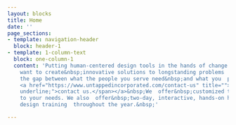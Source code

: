 ```yaml
---
layout: blocks
title: Home
date: ''
page_sections:
- template: navigation-header
  block: header-1
- template: 1-column-text
  block: one-column-1
  content: 'Putting human-centered design tools in the hands of change makers.<br><br>If  you
    want to create&nbsp;innovative solutions to longstanding problems  and&nbsp;close
    the gap between what the people you serve need&nbsp;and what you  provide them,
    <a href="https://www.untappedincorporated.com/contact-us" title=""><span style="text-decoration:
    underline;">contact us.</span></a>&nbsp;We  offer&nbsp;customized training specific
    to your needs. We also  offer&nbsp;two-day, interactive, hands-on human-centered
    design training  throughout the year.&nbsp;'

---
```

